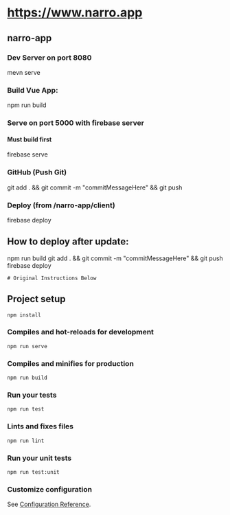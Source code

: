 # https://www.narro.app
## narro-app

### Dev Server on port 8080
mevn serve

### Build Vue App:
npm run build

### Serve on port 5000 with firebase server
#### Must build first
firebase serve

### GitHub (Push Git)
git add . && git commit -m "commitMessageHere" && git push

### Deploy (from /narro-app/client)
firebase deploy

## How to deploy after update:
npm run build
git add . && git commit -m "commitMessageHere" && git push
firebase deploy

```
# Original Instructions Below
```


## Project setup
```
npm install
```

### Compiles and hot-reloads for development
```
npm run serve
```

### Compiles and minifies for production
```
npm run build
```

### Run your tests
```
npm run test
```

### Lints and fixes files
```
npm run lint
```

### Run your unit tests
```
npm run test:unit
```

### Customize configuration
See [Configuration Reference](https://cli.vuejs.org/config/).
